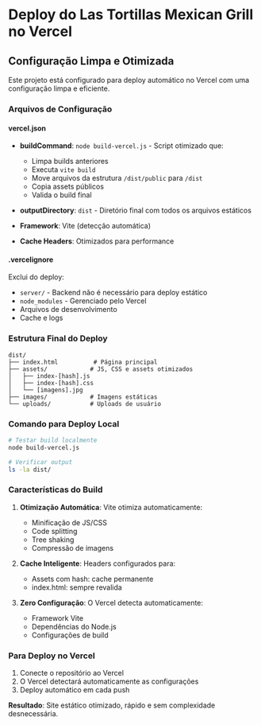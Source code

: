 # Deploy do Las Tortillas Mexican Grill no Vercel

## Configuração Limpa e Otimizada

Este projeto está configurado para deploy automático no Vercel com uma configuração limpa e eficiente.

### Arquivos de Configuração

#### vercel.json
- **buildCommand**: `node build-vercel.js` - Script otimizado que:
  - Limpa builds anteriores
  - Executa `vite build`
  - Move arquivos da estrutura `/dist/public` para `/dist`
  - Copia assets públicos
  - Valida o build final
  
- **outputDirectory**: `dist` - Diretório final com todos os arquivos estáticos
- **Framework**: Vite (detecção automática)
- **Cache Headers**: Otimizados para performance

#### .vercelignore
Exclui do deploy:
- `server/` - Backend não é necessário para deploy estático
- `node_modules` - Gerenciado pelo Vercel
- Arquivos de desenvolvimento
- Cache e logs

### Estrutura Final do Deploy

```
dist/
├── index.html          # Página principal
├── assets/            # JS, CSS e assets otimizados
│   ├── index-[hash].js
│   ├── index-[hash].css
│   └── [imagens].jpg
├── images/            # Imagens estáticas
└── uploads/           # Uploads de usuário
```

### Comando para Deploy Local

```bash
# Testar build localmente
node build-vercel.js

# Verificar output
ls -la dist/
```

### Características do Build

1. **Otimização Automática**: Vite otimiza automaticamente:
   - Minificação de JS/CSS
   - Code splitting
   - Tree shaking
   - Compressão de imagens

2. **Cache Inteligente**: Headers configurados para:
   - Assets com hash: cache permanente
   - index.html: sempre revalida

3. **Zero Configuração**: O Vercel detecta automaticamente:
   - Framework Vite
   - Dependências do Node.js
   - Configurações de build

### Para Deploy no Vercel

1. Conecte o repositório ao Vercel
2. O Vercel detectará automaticamente as configurações
3. Deploy automático em cada push

**Resultado**: Site estático otimizado, rápido e sem complexidade desnecessária.
